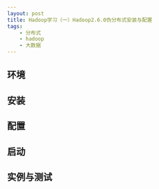 ```yaml
---
layout: post
title: Hadoop学习（一）Hadoop2.6.0伪分布式安装与配置
tags:
    - 分布式
    - hadoop
    - 大数据
---
```


## 环境 ##


## 安装 ##


## 配置 ##

## 启动 ##

## 实例与测试 ##

